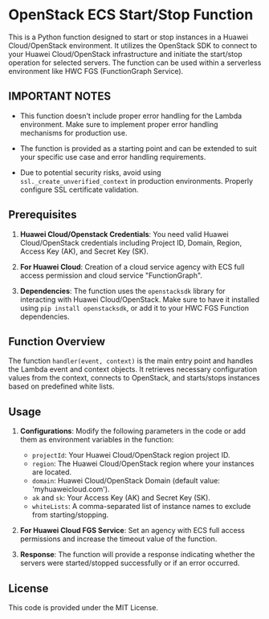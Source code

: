 # OpenStack ECS Start/Stop Function

This is a Python function designed to start or stop instances in a Huawei Cloud/OpenStack environment. It utilizes the OpenStack SDK to connect to your Huawei Cloud/OpenStack infrastructure and initiate the start/stop operation for selected servers. The function can be used within a serverless environment like HWC FGS (FunctionGraph Service).

## IMPORTANT NOTES

- This function doesn't include proper error handling for the Lambda environment. Make sure to implement proper error handling mechanisms for production use.

- The function is provided as a starting point and can be extended to suit your specific use case and error handling requirements.

- Due to potential security risks, avoid using `ssl._create_unverified_context` in production environments. Properly configure SSL certificate validation.

## Prerequisites

1. **Huawei Cloud/Openstack Credentials**: You need valid Huawei Cloud/OpenStack credentials including Project ID, Domain, Region, Access Key (AK), and Secret Key (SK).

2. **For Huawei Cloud**: Creation of a cloud service agency with ECS full access permission and cloud service "FunctionGraph".

3. **Dependencies**: The function uses the `openstacksdk` library for interacting with Huawei Cloud/OpenStack. Make sure to have it installed using `pip install openstacksdk`, or add it to your HWC FGS Function dependencies.

## Function Overview

The function `handler(event, context)` is the main entry point and handles the Lambda event and context objects. It retrieves necessary configuration values from the context, connects to OpenStack, and starts/stops instances based on predefined white lists.

## Usage

1. **Configurations**: Modify the following parameters in the code or add them as environment variables in the function:

   - `projectId`: Your Huawei Cloud/OpenStack region project ID.
   - `region`: The Huawei Cloud/OpenStack region where your instances are located.
   - `domain`: Huawei Cloud/OpenStack Domain (default value: 'myhuaweicloud.com').
   - `ak` and `sk`: Your Access Key (AK) and Secret Key (SK).
   - `whiteLists`: A comma-separated list of instance names to exclude from starting/stopping.

2. **For Huawei Cloud FGS Service**: Set an agency with ECS full access permissions and increase the timeout value of the function.

3. **Response**: The function will provide a response indicating whether the servers were started/stopped successfully or if an error occurred.


## License

This code is provided under the MIT License.
